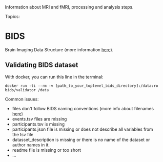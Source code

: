 Information about MRI and fMRI, processing and analysis steps.



Topics:

# BIDS

Brain Imaging Data Structure (more information [here](https://bids-standard.github.io/bids-starter-kit/)).

## Validating BIDS dataset

With docker, you can run this line in the terminal:

`docker run -ti --rm -v [path_to_your_toplevel_bids_directory]:/data:ro bids/validator /data`


Common issues:

- files don't follow BIDS naming conventions (more info about filenames [here](https://bids-standard.github.io/bids-starter-kit/folders_and_files/files.html))
- events.tsv files are missing
- participants.tsv is missing
- participants.json file is missing or does not describe all variables from the tsv file
- datasset_description is missing or there is no name of the dataset or author names in it.
- readme file is missing or too short
- ...
